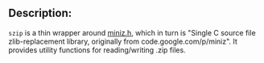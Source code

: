 ## Description:

`szip` is a thin wrapper around [miniz.h](https://github.com/richgel999/miniz),
which in turn is "Single C source file zlib-replacement library,
originally from code.google.com/p/miniz".
It provides utility functions for reading/writing .zip files.
